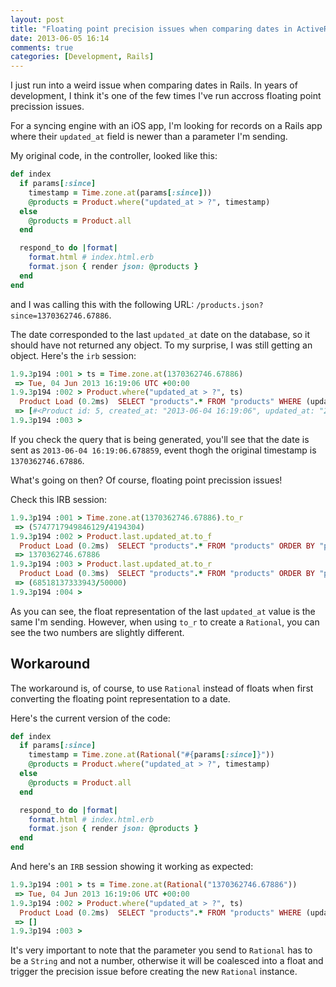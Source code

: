 ```yaml
---
layout: post
title: "Floating point precision issues when comparing dates in ActiveRecord"
date: 2013-06-05 16:14
comments: true
categories: [Development, Rails]
---
```

I just run into a weird issue when comparing dates in Rails. In years of development, I think it's one
of the few times I've run accross floating point precission issues.

<!-- more -->

For a syncing engine with an iOS app, I'm looking for records on a Rails app where their `updated_at` field
is newer than a parameter I'm sending.

My original code, in the controller, looked like this:
``` ruby Original Controller Code
def index
  if params[:since]
    timestamp = Time.zone.at(params[:since]))
    @products = Product.where("updated_at > ?", timestamp)
  else
    @products = Product.all
  end

  respond_to do |format|
    format.html # index.html.erb
    format.json { render json: @products }
  end
end
```

and I was calling this with the following URL: `/products.json?since=1370362746.67886`.

The date corresponded to the last `updated_at` date on the database, so it should have not returned any
object. To my surprise, I was still getting an object. Here's the `irb` session:
``` ruby Original Code IRB Session
1.9.3p194 :001 > ts = Time.zone.at(1370362746.67886)
 => Tue, 04 Jun 2013 16:19:06 UTC +00:00 
1.9.3p194 :002 > Product.where("updated_at > ?", ts)
  Product Load (0.2ms)  SELECT "products".* FROM "products" WHERE (updated_at > '2013-06-04 16:19:06.678859')
 => [#<Product id: 5, created_at: "2013-06-04 16:19:06", updated_at: "2013-06-04 16:19:06", name: "E", deleted: false, global_uuid: "B6ABA6EF-30FA-4728-A304-C39D232BBB51">] 
1.9.3p194 :003 > 
```

If you check the query that is being generated, you'll see that the date is sent as
`2013-06-04 16:19:06.678859`, event thogh the original timestamp is `1370362746.67886`.

What's going on then? Of course, floating point precission issues!

Check this IRB session:
``` ruby Floating point test IRB session
1.9.3p194 :001 > Time.zone.at(1370362746.67886).to_r
 => (5747717949846129/4194304) 
1.9.3p194 :002 > Product.last.updated_at.to_f
  Product Load (0.2ms)  SELECT "products".* FROM "products" ORDER BY "products"."id" DESC LIMIT 1
 => 1370362746.67886 
1.9.3p194 :003 > Product.last.updated_at.to_r
  Product Load (0.3ms)  SELECT "products".* FROM "products" ORDER BY "products"."id" DESC LIMIT 1
 => (68518137333943/50000) 
1.9.3p194 :004 > 
```
As you can see, the float representation of the last `updated_at` value is the same I'm sending. However,
when using `to_r` to create a `Rational`, you can see the two numbers are slightly different.

## Workaround
The workaround is, of course, to use `Rational` instead of floats when first converting the floating
point representation to a date.

Here's the current version of the code:
``` ruby Fixed Controller Code
def index
  if params[:since]
    timestamp = Time.zone.at(Rational("#{params[:since]}"))
    @products = Product.where("updated_at > ?", timestamp)
  else
    @products = Product.all
  end

  respond_to do |format|
    format.html # index.html.erb
    format.json { render json: @products }
  end
end
```

And here's an `IRB` session showing it working as expected:
``` ruby Fixed Code IRB Session
1.9.3p194 :001 > ts = Time.zone.at(Rational("1370362746.67886"))
 => Tue, 04 Jun 2013 16:19:06 UTC +00:00 
1.9.3p194 :002 > Product.where("updated_at > ?", ts)
  Product Load (0.2ms)  SELECT "products".* FROM "products" WHERE (updated_at > '2013-06-04 16:19:06.678860')
 => [] 
1.9.3p194 :003 > 
```

It's very important to note that the parameter you send to `Rational` has to be a `String` and not a
number, otherwise it will be coalesced into a float and trigger the precision issue before creating
the new `Rational` instance.